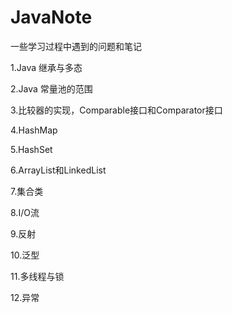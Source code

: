 # JavaNote
一些学习过程中遇到的问题和笔记


1.Java 继承与多态


2.Java 常量池的范围


3.比较器的实现，Comparable接口和Comparator接口


4.HashMap


5.HashSet


6.ArrayList和LinkedList


7.集合类


8.I/O流


9.反射


10.泛型


11.多线程与锁


12.异常
